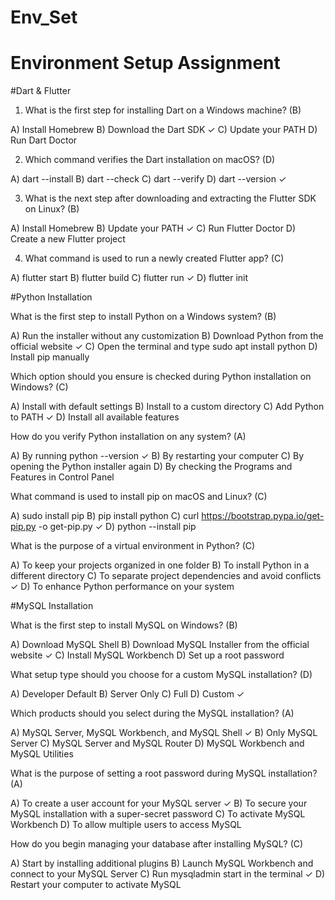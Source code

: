 # Env_Set

# Environment Setup Assignment

#Dart & Flutter

1. What is the first step for installing Dart on a Windows machine? (B)

A) Install Homebrew
B) Download the Dart SDK ✓
C) Update your PATH
D) Run Dart Doctor


2. Which command verifies the Dart installation on macOS? (D)

A) dart --install
B) dart --check
C) dart --verify
D) dart --version ✓


3. What is the next step after downloading and extracting the Flutter SDK on Linux? (B)

A) Install Homebrew
B) Update your PATH ✓
C) Run Flutter Doctor
D) Create a new Flutter project


4. What command is used to run a newly created Flutter app? (C)

A) flutter start
B) flutter build
C) flutter run ✓
D) flutter init


#Python Installation

What is the first step to install Python on a Windows system? (B)

A) Run the installer without any customization
B) Download Python from the official website ✓
C) Open the terminal and type sudo apt install python
D) Install pip manually

Which option should you ensure is checked during Python installation on Windows? (C)

A) Install with default settings
B) Install to a custom directory
C) Add Python to PATH ✓
D) Install all available features

How do you verify Python installation on any system? (A)

A) By running python --version ✓
B) By restarting your computer
C) By opening the Python installer again
D) By checking the Programs and Features in Control Panel

What command is used to install pip on macOS and Linux? (C)

A) sudo install pip
B) pip install python
C) curl https://bootstrap.pypa.io/get-pip.py -o get-pip.py ✓
D) python --install pip

What is the purpose of a virtual environment in Python? (C)

A) To keep your projects organized in one folder
B) To install Python in a different directory
C) To separate project dependencies and avoid conflicts ✓
D) To enhance Python performance on your system

#MySQL Installation

What is the first step to install MySQL on Windows? (B)

A) Download MySQL Shell
B) Download MySQL Installer from the official website ✓
C) Install MySQL Workbench
D) Set up a root password

What setup type should you choose for a custom MySQL installation? (D)

A) Developer Default
B) Server Only
C) Full
D) Custom ✓

Which products should you select during the MySQL installation? (A)

A) MySQL Server, MySQL Workbench, and MySQL Shell ✓
B) Only MySQL Server
C) MySQL Server and MySQL Router
D) MySQL Workbench and MySQL Utilities

What is the purpose of setting a root password during MySQL installation? (A)

A) To create a user account for your MySQL server ✓
B) To secure your MySQL installation with a super-secret password
C) To activate MySQL Workbench
D) To allow multiple users to access MySQL

How do you begin managing your database after installing MySQL? (C)

A) Start by installing additional plugins
B) Launch MySQL Workbench and connect to your MySQL Server
C) Run mysqladmin start in the terminal ✓
D) Restart your computer to activate MySQL
